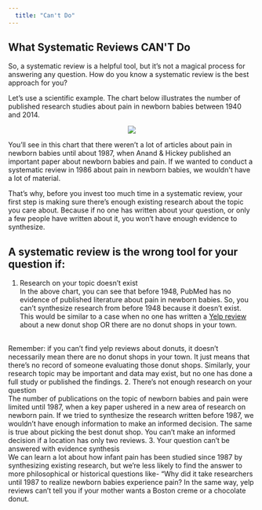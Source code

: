 ```yaml
---
  title: "Can't Do"
---
```


## What Systematic Reviews CAN'T Do

So, a systematic review is a helpful tool, but it’s not a magical process for answering any question. How do you know a systematic review is the best approach for you?

Let’s use a scientific example. The chart below illustrates the number of published research studies about pain in newborn babies between 1940 and 2014.


<center>
<img src="{{site.baseurl}}/img/plot.png" >
</center>


You’ll see in this chart that there weren’t a lot of articles about pain in newborn babies until about 1987, when Anand & Hickey published an important paper about newborn babies and pain. If we wanted to conduct a systematic review in 1986 about pain in newborn babies, we wouldn't have a lot of material.

That’s why, before you invest too much time in a systematic review, your first step is making sure there’s enough existing research about the topic you care about. Because if no one has written about your question, or only a few people have written about it, you won’t have enough evidence to synthesize.

## A systematic review is the wrong tool for your question if:


1. Research on your topic doesn’t exist <br>
  In the above chart, you can see that before 1948, PubMed has no evidence of published        literature about pain in newborn babies. So, you can’t synthesize research from before       1948 because it doesn’t exist. This would be similar to a case when no one has written       a [Yelp review](https://evsynthacademy.github.io/Intro-Evidence-Synthesis/modules/using%20evidence%20synthesis/donuts/) about a new donut shop OR there are no donut shops in your        town. 
  <br>
  Remember: if you can’t find yelp reviews about donuts, it doesn’t necessarily mean there     are no donut shops in your town. It just means that there’s no record of someone             evaluating those donut shops. Similarly, your research topic may be important and data       may exist, but no one has done a full study or published the findings. 
2. There’s not enough research on your question<br>
    The number of publications on the topic of newborn babies and pain were limited until        1987, when a key paper ushered in a new area of research on newborn pain. If we tried to     synthesize the research written before 1987, we wouldn’t have enough information to make     an informed decision.  The same is true about picking the best donut shop. You can’t make     an informed decision if a location has only two reviews.
3. Your question can’t be answered with evidence synthesis<br>
    We can learn a lot about how infant pain has been studied since 1987 by synthesizing         existing research, but we’re less likely to find the answer to more philosophical or         historical questions like- “Why did it take researchers until 1987 to realize newborn        babies experience pain? In the same way, yelp reviews can’t tell you if your mother wants     a Boston creme or a chocolate donut.

